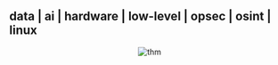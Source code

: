 data | ai | hardware | low-level | opsec | osint | linux
---
<p align="center"><img src="https://tryhackme-badges.s3.amazonaws.com/wtznc.png" alt="thm" /></p> 


